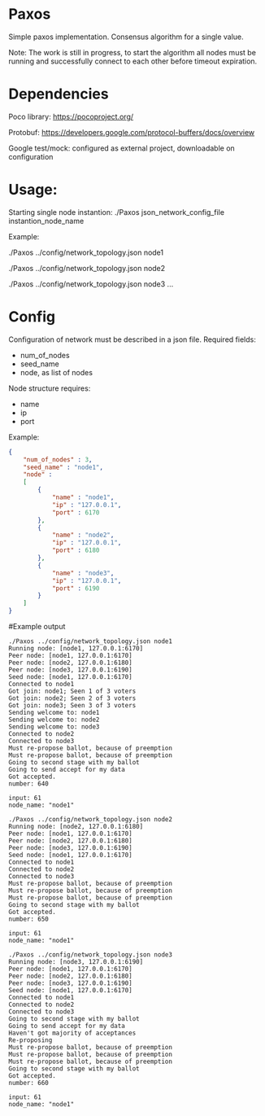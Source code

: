 # Paxos

Simple paxos implementation. Consensus algorithm for a single value.

Note: The work is still in progress, to start the algorithm all nodes must be running
      and successfully connect to each other before timeout expiration.

# Dependencies

Poco library: https://pocoproject.org/

Protobuf: https://developers.google.com/protocol-buffers/docs/overview

Google test/mock: configured as external project, downloadable on configuration

# Usage:
Starting single node instantion:
./Paxos json_network_config_file instantion_node_name

Example:

./Paxos ../config/network_topology.json node1

./Paxos ../config/network_topology.json node2

./Paxos ../config/network_topology.json node3
...

# Config
Configuration of network must be described in a json file.
Required fields:
- num_of_nodes
- seed_name 
- node, as list of nodes

Node structure requires:
- name
- ip
- port


Example:
```json
{
    "num_of_nodes" : 3,
    "seed_name" : "node1",
    "node" :
    [
        {
            "name" : "node1",
            "ip" : "127.0.0.1",
            "port" : 6170
        },
        {
            "name" : "node2",
            "ip" : "127.0.0.1",
            "port" : 6180
        },
        {
            "name" : "node3",
            "ip" : "127.0.0.1",
            "port" : 6190
        }
    ]
}
```
#Example output

```console
./Paxos ../config/network_topology.json node1
Running node: [node1, 127.0.0.1:6170]
Peer node: [node1, 127.0.0.1:6170]
Peer node: [node2, 127.0.0.1:6180]
Peer node: [node3, 127.0.0.1:6190]
Seed node: [node1, 127.0.0.1:6170]
Connected to node1
Got join: node1; Seen 1 of 3 voters
Got join: node2; Seen 2 of 3 voters
Got join: node3; Seen 3 of 3 voters
Sending welcome to: node1
Sending welcome to: node2
Sending welcome to: node3
Connected to node2
Connected to node3
Must re-propose ballot, because of preemption
Must re-propose ballot, because of preemption
Going to second stage with my ballot
Going to send accept for my data
Got accepted.
number: 640

input: 61
node_name: "node1"

./Paxos ../config/network_topology.json node2
Running node: [node2, 127.0.0.1:6180]
Peer node: [node1, 127.0.0.1:6170]
Peer node: [node2, 127.0.0.1:6180]
Peer node: [node3, 127.0.0.1:6190]
Seed node: [node1, 127.0.0.1:6170]
Connected to node1
Connected to node2
Connected to node3
Must re-propose ballot, because of preemption
Must re-propose ballot, because of preemption
Must re-propose ballot, because of preemption
Going to second stage with my ballot
Got accepted.
number: 650

input: 61
node_name: "node1"

./Paxos ../config/network_topology.json node3
Running node: [node3, 127.0.0.1:6190]
Peer node: [node1, 127.0.0.1:6170]
Peer node: [node2, 127.0.0.1:6180]
Peer node: [node3, 127.0.0.1:6190]
Seed node: [node1, 127.0.0.1:6170]
Connected to node1
Connected to node2
Connected to node3
Going to second stage with my ballot
Going to send accept for my data
Haven't got majority of acceptances
Re-proposing
Must re-propose ballot, because of preemption
Must re-propose ballot, because of preemption
Must re-propose ballot, because of preemption
Going to second stage with my ballot
Got accepted.
number: 660

input: 61
node_name: "node1"
```
